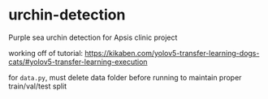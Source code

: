 # urchin-detection
Purple sea urchin detection for Apsis clinic project

working off of tutorial: https://kikaben.com/yolov5-transfer-learning-dogs-cats/#yolov5-transfer-learning-execution

for `data.py`, must delete data folder before running to maintain proper train/val/test split